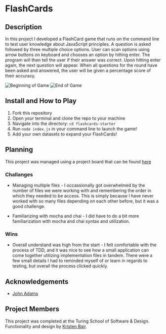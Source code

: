 # FlashCards

## Description
In this project I developed a FlashCard game that runs on the command line to test user knowledge about JavaScript principles. A question is asked followed by three multiple choice options. User can scan options using arrow buttons on keyboard and chooses an option by hitting enter. The program will then tell the user if their answer was correct. Upon hitting enter again, the next question will appear. When all questions for the round have been asked and answered, the user will be given a percentage score of their accuracy. 

![Beginning of Game](https://media.giphy.com/media/azCHDu1LD5X18hoI2l/giphy.gif)
![End of Game](https://media.giphy.com/media/gq0RxYDWML8t5XfLUc/giphy.gif)

## Install and How to Play
1. Fork this repository
2. Open your terminal and clone the repo to your machine
3. Navigate into the directory: <code>cd flashcards-starter</code>
4. Run <code>node index.js</code> in your command line to launch the game!
5. Add your own datasets to expand your FlashCards!

## Planning

This project was managed using a project board that can be found [here](https://trello.com/b/ZiOXtNoy/flashcards)

### Challanges
* Managing multiple files - I occassionally got overwhelmed by the number of files we were working with and remembering the order in which they needed to be access. This is simply because I have never worked with so many files depending on each other before, but it was a good challenge.

* Familiarizing with mocha and chai - I did have to do a bit more familiarization with mocha and chai syntax and utilization.

### Wins
* Overall understand was high from the start - I felt comfortable with the process of TDD, and it was nice to see how a small application can come together utilizing implementation files in tandem. There were a few small details I had to reminded myself of or learn in regards to testing, but overall the process clicked quickly.

## Acknowledgements
 * [John Adams](https://github.com/adamsjr8576)
 
## Project Members
This project was completed at the Turing School of Software & Design. Functionality and design by [Kristen Bair](https://github.com/kristenmb).
